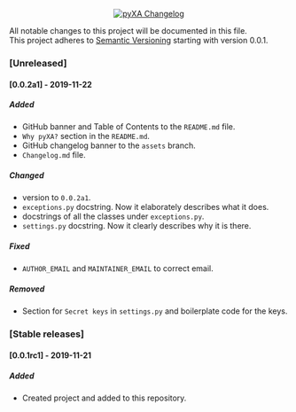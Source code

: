 <p align="center">
  <a href="https://github.com/xames3/pyxa/blob/master/changelog.md">
    <img alt="pyXA Changelog" title="pyXA Changelog" src="https://github.com/xames3/pyxa/blob/assets/files/github_changelog_banner.png?raw=true">
  </a>
</p>

All notable changes to this project will be documented in this file.<br>
This project adheres to [Semantic Versioning](https://semver.org/spec/v2.0.0.html) starting with version 0.0.1.

### [Unreleased]
#### [0.0.2a1] - 2019-11-22

##### Added
- GitHub banner and Table of Contents to the `README.md` file.
- `Why pyXA?` section in the `README.md`.
- GitHub changelog banner to the `assets` branch.
- `Changelog.md` file.

##### Changed
- version to `0.0.2a1`.
- `exceptions.py` docstring. Now it elaborately describes what it does.
- docstrings of all the classes under `exceptions.py`.
- `settings.py` docstring. Now it clearly describes why it is there.

##### Fixed
- `AUTHOR_EMAIL` and `MAINTAINER_EMAIL` to correct email.

##### Removed
- Section for `Secret keys` in `settings.py` and boilerplate code for the keys.

### [Stable releases]
#### [0.0.1rc1] - 2019-11-21

##### Added
- Created project and added to this repository.
